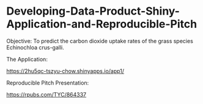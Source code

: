 # Developing-Data-Product-Shiny-Application-and-Reproducible-Pitch

Objective: To predict the carbon dioxide uptake rates of the grass species Echinochloa crus-galli.

The Application:

https://2hu5qc-tszyu-chow.shinyapps.io/app1/

Reproducible Pitch Presentation:

https://rpubs.com/TYC/864337
